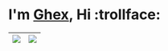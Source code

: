 # I'm [Ghex](https://ghex.is-a.dev), Hi :trollface:

|![](https://github-readme-stats.vercel.app/api?username=notghex&show_icons=true&theme=light&hide_border=true&locale=en)|![](https://github-readme-stats.vercel.app/api/top-langs?username=notghex&show_icons=true&langs_count=5&theme=light\&hide_border=true&locale=en&layout=compact)|
| --- | --- |
